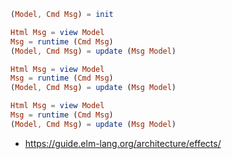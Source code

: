 ```elm
(Model, Cmd Msg) = init

Html Msg = view Model
Msg = runtime (Cmd Msg)
(Model, Cmd Msg) = update (Msg Model)

Html Msg = view Model
Msg = runtime (Cmd Msg)
(Model, Cmd Msg) = update (Msg Model)

Html Msg = view Model
Msg = runtime (Cmd Msg)
(Model, Cmd Msg) = update (Msg Model)
```

- https://guide.elm-lang.org/architecture/effects/
